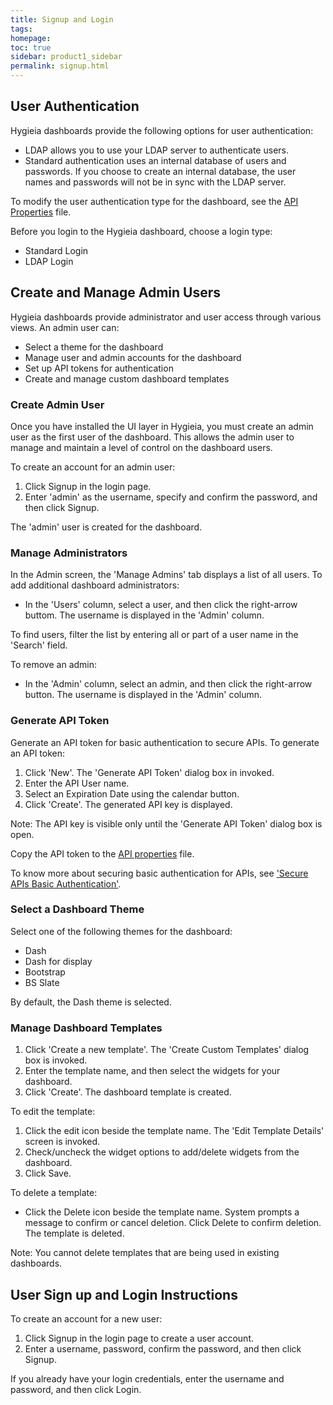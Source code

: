 ```yaml
---
title: Signup and Login
tags: 
homepage: 
toc: true
sidebar: product1_sidebar
permalink: signup.html
---
```


## User Authentication

Hygieia dashboards provide the following options for user authentication:

- LDAP allows you to use your LDAP server to authenticate users.
- Standard authentication uses an internal database of users and passwords. If you choose to create an internal database, the user names and passwords will not be in sync with the LDAP server.
<!--- 
Single Sign On (SSO) 
--->

To modify the user authentication type for the dashboard, see the [API Properties](/api/api.md) file.

Before you login to the Hygieia dashboard, choose a login type:
- Standard Login
- LDAP Login
<!--- 
Single Sign On (SSO) 
--->

## Create and Manage Admin Users 

Hygieia dashboards provide administrator and user access through various views. An admin user can:

- Select a theme for the dashboard
- Manage user and admin accounts for the dashboard
- Set up API tokens for authentication
- Create and manage custom dashboard templates

### Create Admin User

Once you have installed the UI layer in Hygieia, you must create an admin user as the first user of the dashboard. This allows the admin user to manage and maintain a level of control on the dashboard users. 

To create an account for an admin user:
1. Click Signup in the login page.
2. Enter 'admin' as the username, specify and confirm the password, and then click Signup.

The 'admin' user is created for the dashboard. 

### Manage Administrators

In the Admin screen, the 'Manage Admins' tab displays a list of all users. To add additional dashboard administrators:

- In the 'Users' column, select a user, and then click the right-arrow buttom. 
  The username is displayed in the 'Admin' column. 

To find users, filter the list by entering all or part of a user name in the 'Search' field.

To remove an admin:

- In the 'Admin' column, select an admin, and then click the right-arrow button.
  The username is displayed in the 'Admin' column.

### Generate API Token 

Generate an API token for basic authentication to secure APIs. To generate an API token:

1. Click 'New'. The 'Generate API Token' dialog box in invoked.
2. Enter the API User name. 
3. Select an Expiration Date using the calendar button.
4. Click 'Create'. The generated API key is displayed. 

Note: The API key is visible only until the 'Generate API Token' dialog box is open.

Copy the API token to the [API properties]() file.

To know more about securing basic authentication for APIs, see ['Secure APIs Basic Authentication'](api.md#secure-apis-basic-authentication).

### Select a Dashboard Theme

Select one of the following themes for the dashboard:
- Dash
- Dash for display
- Bootstrap
- BS Slate

By default, the Dash theme is selected.

### Manage Dashboard Templates

1. Click 'Create a new template'. The 'Create Custom Templates' dialog box is invoked.
2. Enter the template name, and then select the widgets for your dashboard.
3. Click 'Create'. The dashboard template is created.

To edit the template:

1. Click the edit icon beside the template name. The 'Edit Template Details' screen is invoked.
2. Check/uncheck the widget options to add/delete widgets from the dashboard.
3. Click Save.

To delete a template:

- Click the Delete icon beside the template name. System prompts a message to confirm or cancel deletion. Click Delete to confirm deletion.
  The template is deleted.

Note: You cannot delete templates that are being used in existing dashboards. 

## User Sign up and Login Instructions

To create an account for a new user:

1.	Click Signup in the login page to create a user account.
2.	Enter a username, password, confirm the password, and then click Signup.

If you already have your login credentials, enter the username and password, and then click Login.

